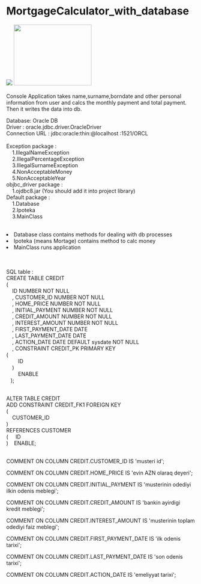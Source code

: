 # MortgageCalculator_with_database
 <div><img src="https://www.oracle.com/webfolder/technetwork/tutorials/obe/db/12c/r1/odb_quickstart/images/oracle%20database.gif">
 <img  height="162px" width="207px" style="display:inline;" src="https://www.ophtek.com/wp-content/uploads/2014/08/java_tech.jpg">
<div> <br>
Console Application takes name,surname,borndate and other personal information from user and calcs the monthly payment and total payment.
Then it writes the data into db.<br>

Database: Oracle DB <br>
Driver : oracle.jdbc.driver.OracleDriver <br>
Connection URL : jdbc:oracle:thin:@localhost <or ip>:1521/ORCL <br>
 <br>
Exception package : <br>
              &nbsp;    &nbsp;  1.IllegalNameException <br>
              &nbsp;    &nbsp;  2.IllegalPercentageException <br>
              &nbsp;    &nbsp;  3.IllegalSurnameException <br>
              &nbsp;    &nbsp;  4.NonAcceptableMoney <br>
              &nbsp;    &nbsp;  5.NonAcceptableYear <br>
objbc_driver package : <br>
              &nbsp;    &nbsp; 1.ojdbc8.jar (You should add it into project library) <br>
Default package : <br>
              &nbsp; &nbsp;  1.Database <br>
              &nbsp; &nbsp;   2.Ipoteka <br>
              &nbsp;  &nbsp;   3.MainClass <br>
                   <br>
<li>Database class contains methods for dealing with db processes <br></li>
<li>Ipoteka (means Mortage) contains method to calc money <br></li>
<li>MainClass runs application <br></li> 
 <br><br>
 
SQL table : <br>
CREATE TABLE CREDIT <br>
(<br>
  &nbsp;  &nbsp; ID NUMBER NOT NULL <br>
 &nbsp;  &nbsp; , CUSTOMER_ID NUMBER NOT NULL <br>
 &nbsp;  &nbsp; , HOME_PRICE NUMBER NOT NULL <br>
 &nbsp;  &nbsp; , INITIAL_PAYMENT NUMBER NOT NULL <br>
 &nbsp;  &nbsp; , CREDIT_AMOUNT NUMBER NOT NULL <br>
 &nbsp;  &nbsp; , INTEREST_AMOUNT NUMBER NOT NULL <br>
 &nbsp;  &nbsp; , FIRST_PAYMENT_DATE DATE <br>
 &nbsp;  &nbsp; , LAST_PAYMENT_DATE DATE <br>
 &nbsp;  &nbsp; , ACTION_DATE DATE DEFAULT sysdate NOT NULL <br>
 &nbsp;  &nbsp; , CONSTRAINT CREDIT_PK PRIMARY KEY <br>
  (<br>
 &nbsp;  &nbsp; &nbsp;  &nbsp;    ID <br>
  &nbsp;  &nbsp; )<br>
  &nbsp;  &nbsp; &nbsp;  &nbsp; ENABLE <br>
 &nbsp;  &nbsp;);<br><br>

ALTER TABLE CREDIT <br>
ADD CONSTRAINT CREDIT_FK1 FOREIGN KEY<br>
(<br>
 &nbsp;  &nbsp;  CUSTOMER_ID <br>
)<br>
REFERENCES CUSTOMER<br>
(
 &nbsp;  &nbsp;  ID <br>
)
 &nbsp;  &nbsp;ENABLE;<br><br>

COMMENT ON COLUMN CREDIT.CUSTOMER_ID IS 'musteri id';

COMMENT ON COLUMN CREDIT.HOME_PRICE IS 'evin AZN olaraq deyeri';

COMMENT ON COLUMN CREDIT.INITIAL_PAYMENT IS 'musterinin odediyi ilkin odenis meblegi';

COMMENT ON COLUMN CREDIT.CREDIT_AMOUNT IS 'bankin ayirdigi kredit meblegi';

COMMENT ON COLUMN CREDIT.INTEREST_AMOUNT IS 'musterinin toplam odediyi faiz meblegi';

COMMENT ON COLUMN CREDIT.FIRST_PAYMENT_DATE IS 'ilk odenis tarixi';

COMMENT ON COLUMN CREDIT.LAST_PAYMENT_DATE IS 'son odenis tarixi';

COMMENT ON COLUMN CREDIT.ACTION_DATE IS 'emeliyyat tarixi';

